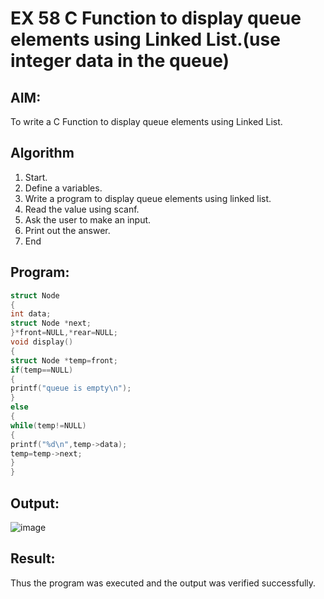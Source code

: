 # EX 58 C Function to display queue elements using Linked List.(use integer data in the queue)

## AIM:
To write a C Function to display queue elements using Linked List.

## Algorithm
1. Start.
2. Define a variables.
3. Write a program to display queue elements using linked list.
4. Read the value using scanf.
5. Ask the user to make an input.
6. Print out the answer.
7. End

## Program:
```c
struct Node
{
int data;
struct Node *next;
}*front=NULL,*rear=NULL; 
void display()
{
struct Node *temp=front;  
if(temp==NULL)
{
printf("queue is empty\n");
}
else
{
while(temp!=NULL)
{
printf("%d\n",temp->data); 
temp=temp->next;
}
}

```

## Output:

![image](https://github.com/user-attachments/assets/2b75a404-7bb2-4b7b-9e0f-c56dfd0419fa)


## Result:
Thus the program was executed and the output was verified successfully.
